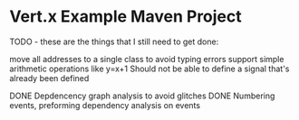# Vert.x Example Maven Project

TODO - these are the things that I still need to get done:

move all addresses to a single class to avoid typing errors
support simple arithmetic operations like y=x+1
Should not be able to define a signal that's already been defined

DONE Depdencency graph analysis to avoid glitches
DONE Numbering events, preforming dependency analysis on events